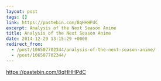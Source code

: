 ```yaml
---
layout: post
tags: []
link: https://pastebin.com/8qHHHPdC
excerpt: Analysis of the Next Season Anime
title: Analysis of the Next Season Anime
date: 2014-12-29 13:15:29 +0000
redirect_from:
  - /post/106507702344/analysis-of-the-next-season-anime/
  - /post/106507702344/
---
```


<https://pastebin.com/8qHHHPdC>

